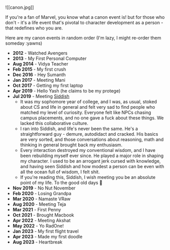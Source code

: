 ![[canon.jpg]]

If you're a fan of Marvel, you know what a canon event is! but for those who don't - it's a life event that's pivotal to character development as a person - that redefines who you are.

Here are my canon events in random order (I'm lazy, I might re-order them someday :yawns)

- **2012** - Watched Avengers
- **2013** - My First Personal Computer
- **Aug 2014** - Vidya Teacher
- **Feb 2015** - My first crush
- **Dec 2016** - Hey Sumanth
- **Jan 2017** - Meeting Mani
- **Oct 2017** - Getting my first laptop
- **Apr 2019** - Hello Yash (he claims to be my protege)
- **Jul 2019** - Meeting [Siddish](https://x.com/siddish_)
  - It was my sophomore year of college, and I was, as usual, stoked about CS and life in general and felt very sad to find people who matched my level of curiosity. Everyone felt like NPCs chasing campus placements, and no one gave a fuck about these things. We lacked this collaborative culture.
  - I ran into Siddish, and life's never been the same. He's a straightforward guy - demure, autodidact and cracked. His basics are very sorted, and those conversations about reasoning, math and thinking in general brought back my enthusiasm.
  - Every interaction destroyed my conventional wisdom, and I have been rebuilding myself ever since. He played a major role in shaping my character. I used to be an arrogant jerk cursed with knowledge, and having seen Siddish and how modest a person can be even with all the ocean full of wisdom, I felt shit.
  - If you're reading this, Siddish, I wish meeting you be an absolute point of my life. To the good old days 🥂
- **Nov 2019** - No Nut November
- **Feb 2020** - Losing Grandpa
- **Mar 2020** - Namaste VRaw
- **Aug 2020** - Meeting Teja
- **Mar 2021** - First Penny
- **Oct 2021** - Brought Macbook
- **Apr 2022** - Meeting Akshat
- **May 2022** - Yo RadOne!
- **Jan 2023** - My first flight travel
- **Apr 2023** - Made my first doodle
- **Aug 2023** - Heartbreak